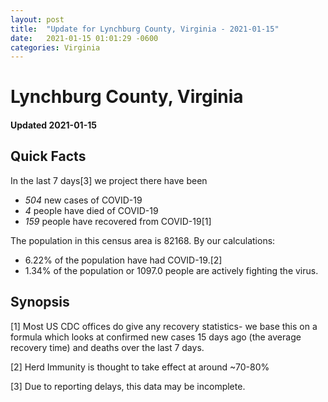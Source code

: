 ```yaml
---
layout: post
title:  "Update for Lynchburg County, Virginia - 2021-01-15"
date:   2021-01-15 01:01:29 -0600
categories: Virginia
---
```


# Lynchburg County, Virginia
#### Updated 2021-01-15

## Quick Facts

In the last 7 days[3] we project there have been
- *504* new cases of COVID-19
- *4* people have died of COVID-19
- *159* people have recovered from COVID-19[1]

The population in this census area is 82168. By our calculations:
- 6.22% of the population have had COVID-19.[2]
- 1.34% of the population or 1097.0 people are actively fighting the virus.

## Synopsis




[1] Most US CDC offices do give any recovery statistics- we base this on a formula which looks at confirmed new cases
15 days ago (the average recovery time) and deaths over the last 7 days.

[2] Herd Immunity is thought to take effect at around ~70-80%

[3] Due to reporting delays, this data may be incomplete.
 
    